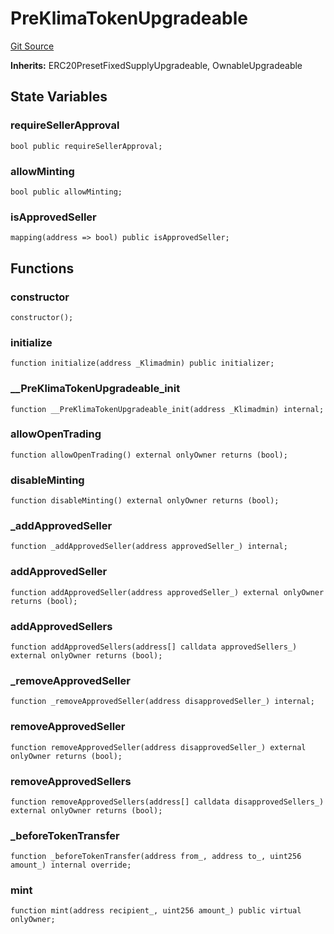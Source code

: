 # PreKlimaTokenUpgradeable
[Git Source](https://github.com/KlimaDAO/klimadao-solidity/blob/0daf6561853dcea28093c3f0ddf1098de21c5de2/src/protocol/tokens/upgradeable/PreKlimaTokenUpgradeable.sol)

**Inherits:**
ERC20PresetFixedSupplyUpgradeable, OwnableUpgradeable


## State Variables
### requireSellerApproval

```solidity
bool public requireSellerApproval;
```


### allowMinting

```solidity
bool public allowMinting;
```


### isApprovedSeller

```solidity
mapping(address => bool) public isApprovedSeller;
```


## Functions
### constructor


```solidity
constructor();
```

### initialize


```solidity
function initialize(address _Klimadmin) public initializer;
```

### __PreKlimaTokenUpgradeable_init


```solidity
function __PreKlimaTokenUpgradeable_init(address _Klimadmin) internal;
```

### allowOpenTrading


```solidity
function allowOpenTrading() external onlyOwner returns (bool);
```

### disableMinting


```solidity
function disableMinting() external onlyOwner returns (bool);
```

### _addApprovedSeller


```solidity
function _addApprovedSeller(address approvedSeller_) internal;
```

### addApprovedSeller


```solidity
function addApprovedSeller(address approvedSeller_) external onlyOwner returns (bool);
```

### addApprovedSellers


```solidity
function addApprovedSellers(address[] calldata approvedSellers_) external onlyOwner returns (bool);
```

### _removeApprovedSeller


```solidity
function _removeApprovedSeller(address disapprovedSeller_) internal;
```

### removeApprovedSeller


```solidity
function removeApprovedSeller(address disapprovedSeller_) external onlyOwner returns (bool);
```

### removeApprovedSellers


```solidity
function removeApprovedSellers(address[] calldata disapprovedSellers_) external onlyOwner returns (bool);
```

### _beforeTokenTransfer


```solidity
function _beforeTokenTransfer(address from_, address to_, uint256 amount_) internal override;
```

### mint


```solidity
function mint(address recipient_, uint256 amount_) public virtual onlyOwner;
```

